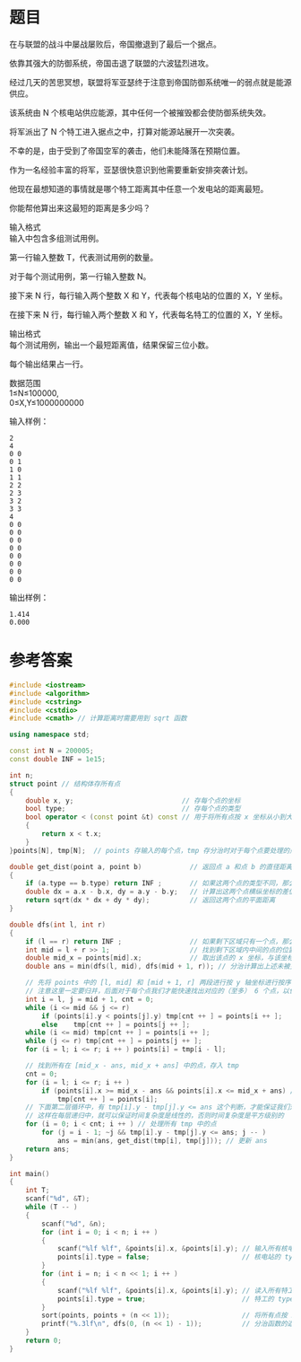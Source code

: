 # 题目
在与联盟的战斗中屡战屡败后，帝国撤退到了最后一个据点。

依靠其强大的防御系统，帝国击退了联盟的六波猛烈进攻。

经过几天的苦思冥想，联盟将军亚瑟终于注意到帝国防御系统唯一的弱点就是能源供应。

该系统由 N 个核电站供应能源，其中任何一个被摧毁都会使防御系统失效。

将军派出了 N 个特工进入据点之中，打算对能源站展开一次突袭。

不幸的是，由于受到了帝国空军的袭击，他们未能降落在预期位置。

作为一名经验丰富的将军，亚瑟很快意识到他需要重新安排突袭计划。

他现在最想知道的事情就是哪个特工距离其中任意一个发电站的距离最短。

你能帮他算出来这最短的距离是多少吗？

输入格式<br>
输入中包含多组测试用例。

第一行输入整数 T，代表测试用例的数量。

对于每个测试用例，第一行输入整数 N。

接下来 N 行，每行输入两个整数 X 和 Y，代表每个核电站的位置的 X，Y 坐标。

在接下来 N 行，每行输入两个整数 X 和 Y，代表每名特工的位置的 X，Y 坐标。

输出格式<br>
每个测试用例，输出一个最短距离值，结果保留三位小数。

每个输出结果占一行。

数据范围<br>
1≤N≤100000,<br>
0≤X,Y≤1000000000

输入样例：
```
2
4
0 0
0 1
1 0
1 1
2 2
2 3
3 2
3 3
4
0 0
0 0
0 0
0 0
0 0
0 0
0 0
0 0
```
输出样例：
```
1.414
0.000
```
# 参考答案
```c++
#include <iostream>
#include <algorithm>
#include <cstring>
#include <cstdio>
#include <cmath> // 计算距离时需要用到 sqrt 函数

using namespace std;

const int N = 200005;
const double INF = 1e15;

int n;
struct point // 结构体存所有点
{
    double x, y;                           // 存每个点的坐标
    bool type;                             // 存每个点的类型
    bool operator < (const point &t) const // 用于将所有点按 x 坐标从小到大排序
    {
        return x < t.x;
    }
}points[N], tmp[N];  // points 存输入的每个点，tmp 存分治时对于每个点要处理的点

double get_dist(point a, point b)            // 返回点 a 和点 b 的直径距离
{
    if (a.type == b.type) return INF ;       // 如果这两个点的类型不同，那么为了避免更新答案，返回正无穷
    double dx = a.x - b.x, dy = a.y - b.y;   // 计算出这两个点横纵坐标的差值
    return sqrt(dx * dx + dy * dy);          // 返回这两个点的平面距离
}

double dfs(int l, int r)
{
    if (l == r) return INF ;                 // 如果剩下区域只有一个点，那么为了避免更新答案，返回正无穷
    int mid = l + r >> 1;                    // 找到剩下区域内中间的点的位置。
    double mid_x = points[mid].x;            // 取出该点的 x 坐标，与该坐标距离超过 ans 的点不计入考虑。
    double ans = min(dfs(l, mid), dfs(mid + 1, r)); // 分治计算出上述未被更新的 ans

    // 先将 points 中的 [l, mid] 和 [mid + 1, r] 两段进行按 y 轴坐标进行按序归并
    // 注意这里一定要归并，后面对于每个点我们才能快速找出对应的（至多） 6 个点，以保证总时间复杂度是 O(n log n)
    int i = l, j = mid + 1, cnt = 0;
    while (i <= mid && j <= r)
        if (points[i].y < points[j].y) tmp[cnt ++ ] = points[i ++ ];
        else    tmp[cnt ++ ] = points[j ++ ];
    while (i <= mid) tmp[cnt ++ ] = points[i ++ ];
    while (j <= r) tmp[cnt ++ ] = points[j ++ ];
    for (i = l; i <= r; i ++ ) points[i] = tmp[i - l];

    // 找到所有在 [mid_x - ans, mid_x + ans] 中的点，存入 tmp
    cnt = 0;
    for (i = l; i <= r; i ++ )
        if (points[i].x >= mid_x - ans && points[i].x <= mid_x + ans) // 如果说该点距离 mid_x 的距离小于 ans，那么需要考虑该点
            tmp[cnt ++ ] = points[i];
    // 下面第二层循环中，有 tmp[i].y - tmp[j].y <= ans 这个判断，才能保证我们对于每个点最多只考虑六个点
    // 这样在每层递归中，就可以保证时间复杂度是线性的，否则时间复杂度是平方级别的
    for (i = 0; i < cnt; i ++ ) // 处理所有 tmp 中的点
        for (j = i - 1; ~j && tmp[i].y - tmp[j].y <= ans; j -- )
            ans = min(ans, get_dist(tmp[i], tmp[j])); // 更新 ans
    return ans;
}

int main()
{
    int T;
    scanf("%d", &T);
    while (T -- )
    {
        scanf("%d", &n);
        for (int i = 0; i < n; i ++ )
        {
            scanf("%lf %lf", &points[i].x, &points[i].y); // 输入所有核电站的坐标
            points[i].type = false;                       // 核电站的 type 制成 false
        }
        for (int i = n; i < n << 1; i ++ )
        {
            scanf("%lf %lf", &points[i].x, &points[i].y); // 读入所有特工的坐标
            points[i].type = true;                        // 特工的 type 制成 true
        }
        sort(points, points + (n << 1));                  // 将所有点按 x 坐标排序
        printf("%.3lf\n", dfs(0, (n << 1) - 1));          // 分治函数的返回值即为答案
    }
    return 0;
}
